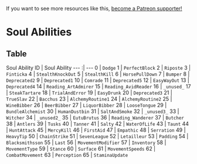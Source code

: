 <!-- TITLE: Soul Abilities -->

If you want to see more resources like this, [become a Patreon supporter!](https://www.patreon.com/fireundubh) 

# Soul Abilities
## Table

Soul Ability ID | Soul Ability
--- :| ---
0 | `Dodge`
1 | `PerfectBlock`
2 | `Riposte`
3 | `Finticka`
4 | `StealthKnockOut`
5 | `StealthKill`
6 | `HorsePullDown`
7 | `Bumper`
8 | `Deprecated2`
9 | `Deprecated1`
10 | `Comrade`
11 | `Deprecated5`
12 | `EasyWayOut`
13 | `Deprecated4`
14 | `Reading_ArtAdmirer`
15 | `Reading_AvidReader`
16 | `_unused_`
17 | `SteakTartare`
18 | `TrialAndError`
19 | `EasyDrunk`
20 | `Deprecated3`
21 | `TrueSlav`
22 | `Bacchus`
23 | `AlchemyRoutine1`
24 | `AlchemyRoutine2`
25 | `WineBibber`
26 | `BeerBibber`
27 | `LiquorBibber`
28 | `LooseTongue`
29 | `BundleAlchemist`
30 | `HumanDustbin`
31 | `SaltAndSmoke`
32 | `_unused3_`
33 | `Witcher`
34 | `_unused2_`
35 | `EutuBrutus`
36 | `Reading_Wanderer`
37 | `Butcher`
38 | `Antlers`
39 | `Tusks`
40 | `Tanner`
41 | `Salty`
42 | `WaterOfLife`
43 | `Taunt`
44 | `HuntAttack`
45 | `MercyKill`
46 | `FirstAid`
47 | `Empathic`
48 | `Serration`
49 | `HeavyTip`
50 | `ChainStrike`
51 | `SevenLeague`
52 | `Letailleur`
53 | `Padding`
54 | `Blacksmithsson`
55 | `Last`
56 | `MovementModifier`
57 | `Inventory`
58 | `MovementType`
59 | `Stance`
60 | `Surface`
61 | `MovementSpeeds`
62 | `CombatMovement`
63 | `Perception`
65 | `StaminaUpdate`
